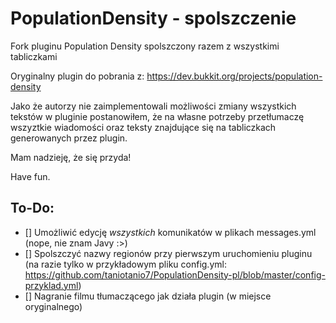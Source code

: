 # PopulationDensity - spolszczenie
Fork pluginu Population Density spolszczony razem z wszystkimi tabliczkami

Oryginalny plugin do pobrania z: https://dev.bukkit.org/projects/population-density

Jako że autorzy nie zaimplementowali możliwości zmiany wszystkich tekstów w pluginie postanowiłem, że na własne potrzeby przetłumaczę wszyztkie wiadomości oraz teksty znajdujące się na tabliczkach generowanych przez plugin.

Mam nadzieję, że się przyda!

Have fun.

## To-Do:
- [] Umożliwić edycję *wszystkich* komunikatów w plikach messages.yml (nope, nie znam Javy :>)
- [] Spolszczyć nazwy regionów przy pierwszym uruchomieniu pluginu (na razie tylko w przykładowym pliku config.yml: https://github.com/taniotanio7/PopulationDensity-pl/blob/master/config-przyklad.yml)
- [] Nagranie filmu tłumaczącego jak działa plugin (w miejsce oryginalnego)
